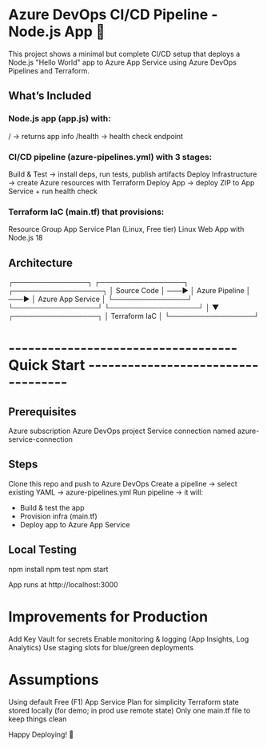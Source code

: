 # Azure DevOps CI/CD Pipeline - Node.js App 🚀 #

This project shows a minimal but complete CI/CD setup that deploys a Node.js "Hello World" app to Azure App Service using Azure DevOps Pipelines and Terraform.

##  What’s Included

### Node.js app (app.js) with:

/ → returns app info
/health → health check endpoint

### CI/CD pipeline (azure-pipelines.yml) with 3 stages:

Build & Test → install deps, run tests, publish artifacts
Deploy Infrastructure → create Azure resources with Terraform
Deploy App → deploy ZIP to App Service + run health check

### Terraform IaC (main.tf) that provisions:

Resource Group
App Service Plan (Linux, Free tier)
Linux Web App with Node.js 18

## Architecture ##
┌───────────────┐      ┌─────────────────┐      ┌──────────────────┐
│   Source Code │ ───▶ │  Azure Pipeline │ ───▶ │ Azure App Service │
└───────────────┘      └─────────────────┘      └──────────────────┘
                                │
                                ▼
                       ┌─────────────────┐
                       │   Terraform IaC │
                       └─────────────────┘

# ----------------------------------- Quick Start -----------------------------------  #

## Prerequisites ##
Azure subscription
Azure DevOps project
Service connection named azure-service-connection

## Steps ##
Clone this repo and push to Azure DevOps
Create a pipeline → select existing YAML → azure-pipelines.yml
Run pipeline → it will:
- Build & test the app
- Provision infra (main.tf)
- Deploy app to Azure App Service

## Local Testing ##
npm install
npm test
npm start

App runs at http://localhost:3000

# Improvements for Production #

Add Key Vault for secrets
Enable monitoring & logging (App Insights, Log Analytics)
Use staging slots for blue/green deployments

# Assumptions #

Using default Free (F1) App Service Plan for simplicity
Terraform state stored locally (for demo; in prod use remote state)
Only one main.tf file to keep things clean

Happy Deploying! 🎉